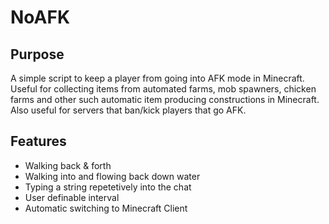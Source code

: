NoAFK
=====
Purpose
-------
A simple script to keep a player from going into AFK mode in Minecraft. Useful for collecting items from automated farms, mob spawners, chicken farms and other such automatic item producing constructions in Minecraft. Also useful for servers that ban/kick players that go AFK.

Features
--------
* Walking back & forth
* Walking into and flowing back down water
* Typing a string repetetively into the chat
* User definable interval
* Automatic switching to Minecraft Client
